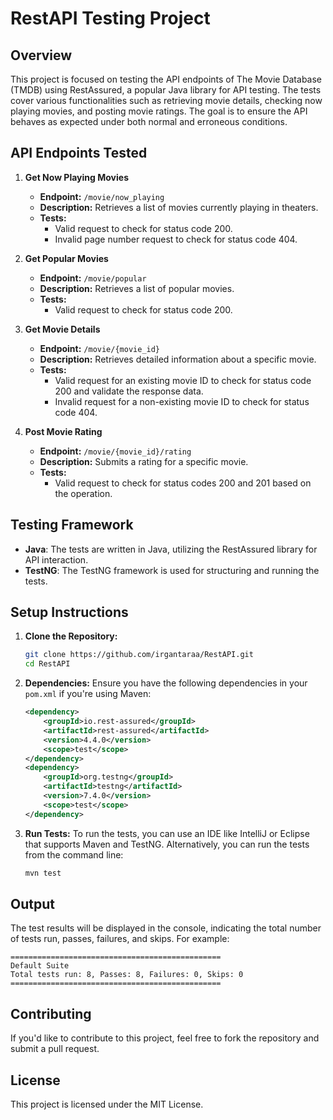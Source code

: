 # RestAPI Testing Project

## Overview

This project is focused on testing the API endpoints of The Movie Database (TMDB) using RestAssured, a popular Java library for API testing. The tests cover various functionalities such as retrieving movie details, checking now playing movies, and posting movie ratings. The goal is to ensure the API behaves as expected under both normal and erroneous conditions.

## API Endpoints Tested

1. **Get Now Playing Movies**
   - **Endpoint:** `/movie/now_playing`
   - **Description:** Retrieves a list of movies currently playing in theaters.
   - **Tests:**
     - Valid request to check for status code 200.
     - Invalid page number request to check for status code 404.

2. **Get Popular Movies**
   - **Endpoint:** `/movie/popular`
   - **Description:** Retrieves a list of popular movies.
   - **Tests:**
     - Valid request to check for status code 200.

3. **Get Movie Details**
   - **Endpoint:** `/movie/{movie_id}`
   - **Description:** Retrieves detailed information about a specific movie.
   - **Tests:**
     - Valid request for an existing movie ID to check for status code 200 and validate the response data.
     - Invalid request for a non-existing movie ID to check for status code 404.

4. **Post Movie Rating**
   - **Endpoint:** `/movie/{movie_id}/rating`
   - **Description:** Submits a rating for a specific movie.
   - **Tests:**
     - Valid request to check for status codes 200 and 201 based on the operation.

## Testing Framework

- **Java**: The tests are written in Java, utilizing the RestAssured library for API interaction.
- **TestNG**: The TestNG framework is used for structuring and running the tests.

## Setup Instructions

1. **Clone the Repository:**
   ```bash
   git clone https://github.com/irgantaraa/RestAPI.git
   cd RestAPI
   ```

2. **Dependencies:**
   Ensure you have the following dependencies in your `pom.xml` if you're using Maven:

   ```xml
   <dependency>
       <groupId>io.rest-assured</groupId>
       <artifactId>rest-assured</artifactId>
       <version>4.4.0</version>
       <scope>test</scope>
   </dependency>
   <dependency>
       <groupId>org.testng</groupId>
       <artifactId>testng</artifactId>
       <version>7.4.0</version>
       <scope>test</scope>
   </dependency>
   ```

3. **Run Tests:**
   To run the tests, you can use an IDE like IntelliJ or Eclipse that supports Maven and TestNG. Alternatively, you can run the tests from the command line:
   ```bash
   mvn test
   ```

## Output

The test results will be displayed in the console, indicating the total number of tests run, passes, failures, and skips. For example:

```
===============================================
Default Suite
Total tests run: 8, Passes: 8, Failures: 0, Skips: 0
===============================================
```

## Contributing

If you'd like to contribute to this project, feel free to fork the repository and submit a pull request.

## License

This project is licensed under the MIT License.
